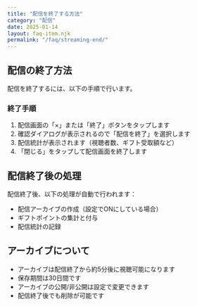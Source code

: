 ```yaml
---
title: "配信を終了する方法"
category: "配信"
date: 2025-01-14
layout: faq-item.njk
permalink: "/faq/streaming-end/"
---
```


## 配信の終了方法

配信を終了するには、以下の手順で行います。

### 終了手順

1. 配信画面の「×」または「終了」ボタンをタップします
2. 確認ダイアログが表示されるので「配信を終了」を選択します
3. 配信統計が表示されます（視聴者数、ギフト受取額など）
4. 「閉じる」をタップして配信画面を終了します

## 配信終了後の処理

配信終了後、以下の処理が自動で行われます：

- 配信アーカイブの作成（設定でONにしている場合）
- ギフトポイントの集計と付与
- 配信統計の記録

## アーカイブについて

- アーカイブは配信終了から約5分後に視聴可能になります
- 保存期間は30日間です
- アーカイブの公開/非公開は設定で変更できます
- 配信終了後でも削除が可能です
